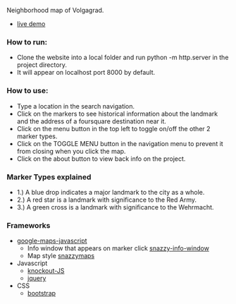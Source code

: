 Neighborhood map of Volgagrad.

- [live demo](https://jonlee836.github.io/City-of-Volgagrad/)

### How to run:
- Clone the website into a local folder and run python -m http.server in the project directory.
- It will appear on localhost port 8000 by default.

### How to use:
- Type a location in the search navigation.
- Click on the markers to see historical information about the landmark and the address of a foursquare destination near it.
- Click on the menu button in the top left to toggle on/off the other 2 marker types.
- Click on the TOGGLE MENU button in the navigation menu to prevent it from closing when you click the map.
- Click on the about button to view back info on the project.

### Marker Types explained
- 1.) A blue drop indicates a major landmark to the city as a whole.
- 2.) A red star is a landmark with significance to the Red Army.
- 3.) A green cross is a landmark with significance to the Wehrmacht.

### Frameworks
- [google-maps-javascript](https://developers.google.com/maps/documentation/javascript/3.exp/reference)
  - Info window that appears on marker click [snazzy-info-window](https://github.com/atmist/snazzy-info-window/)
  - Map style [snazzymaps](https://snazzymaps.com/build-a-map)
- Javascript
  - [knockout-JS](http://knockoutjs.com/documentation/introduction.html)
  - [jquery](https://jquery.com/download/)
- CSS
  - [bootstrap](https://getbootstrap.com/docs/4.0/getting-started/introduction/)